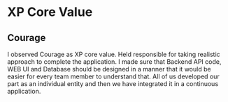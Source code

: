 # XP Core Value

## Courage
I observed Courage as XP core value. Held responsible for taking realistic approach to complete the application. I made sure that Backend API code, WEB UI and Database should be designed in a manner that it would be easier for every team member to understand that. All of us developed our part as an individual entity and then we have integrated it in a continuous application. 

